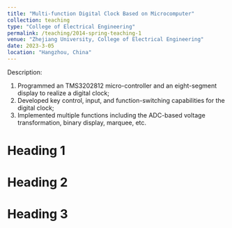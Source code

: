 ```yaml
---
title: "Multi-function Digital Clock Based on Microcomputer"
collection: teaching
type: "College of Electrical Engineering"
permalink: /teaching/2014-spring-teaching-1
venue: "Zhejiang University, College of Electrical Engineering"
date: 2023-3-05
location: "Hangzhou, China"
---
```


Description:
1. Programmed an TMS3202812 micro-controller and an eight-segment display to realize a digital clock;
1. Developed key control, input, and function-switching capabilities for the digital clock;
1. Implemented multiple functions including the ADC-based voltage transformation, binary display, marquee, etc.


Heading 1
======

Heading 2
======

Heading 3
======
